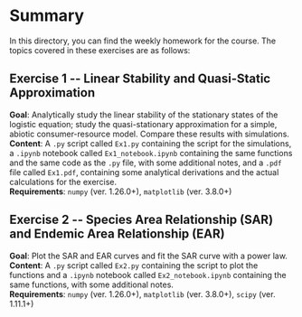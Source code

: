 # Summary
In this directory, you can find the weekly homework for the course. The topics covered in these exercises are as follows:
## Exercise 1 -- Linear Stability and Quasi-Static Approximation
**Goal**: Analytically study the linear stability of the stationary states of the logistic equation; study the quasi-stationary approximation for a simple, abiotic consumer-resource model. Compare these results with simulations. <br>
**Content**: A `.py` script called `Ex1.py` containing the script for the simulations, a `.ipynb` notebook called `Ex1_notebook.ipynb` containing the same functions and the same code as the `.py` file, with some additional notes, and a `.pdf` file called `Ex1.pdf`, containing some analytical derivations and the actual calculations for the exercise. <br>
**Requirements**: `numpy` (ver. 1.26.0+), `matplotlib` (ver. 3.8.0+)

## Exercise 2 -- Species Area Relationship (SAR) and Endemic Area Relationship (EAR)
**Goal**: Plot the SAR and EAR curves and fit the SAR curve with a power law.
**Content**: A `.py` script called `Ex2.py` containing the script to plot the functions and a `.ipynb` notebook called `Ex2_notebook.ipynb` containing the same functions, with some additional notes. <br>
**Requirements**: `numpy` (ver. 1.26.0+), `matplotlib` (ver. 3.8.0+), `scipy` (ver. 1.11.1+)
